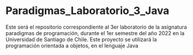 # Paradigmas_Laboratorio_3_Java
Este será el repositorio correspondiente al 3er laboratorio de la asignatura paradigmas de programación, durante el 1er semestre del año 2022 en la Universidad de Santiago de Chile. Este proyecto se utilizará la programación orientada a objetos, en el lenguaje Java
